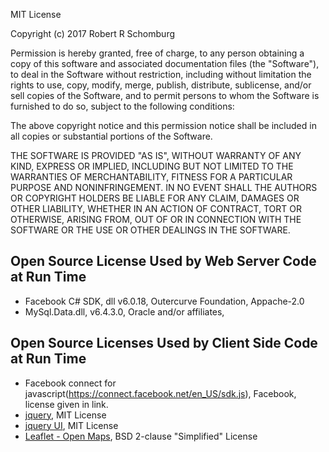 MIT License

Copyright (c) 2017 Robert R Schomburg

Permission is hereby granted, free of charge, to any person obtaining a copy
of this software and associated documentation files (the "Software"), to deal
in the Software without restriction, including without limitation the rights
to use, copy, modify, merge, publish, distribute, sublicense, and/or sell
copies of the Software, and to permit persons to whom the Software is
furnished to do so, subject to the following conditions:

The above copyright notice and this permission notice shall be included in all
copies or substantial portions of the Software.

THE SOFTWARE IS PROVIDED "AS IS", WITHOUT WARRANTY OF ANY KIND, EXPRESS OR
IMPLIED, INCLUDING BUT NOT LIMITED TO THE WARRANTIES OF MERCHANTABILITY,
FITNESS FOR A PARTICULAR PURPOSE AND NONINFRINGEMENT. IN NO EVENT SHALL THE
AUTHORS OR COPYRIGHT HOLDERS BE LIABLE FOR ANY CLAIM, DAMAGES OR OTHER
LIABILITY, WHETHER IN AN ACTION OF CONTRACT, TORT OR OTHERWISE, ARISING FROM,
OUT OF OR IN CONNECTION WITH THE SOFTWARE OR THE USE OR OTHER DEALINGS IN THE
SOFTWARE.

## Open Source License Used by Web Server Code at Run Time
* Facebook C# SDK, dll v6.0.18, Outercurve Foundation, Appache-2.0
* MySql.Data.dll, v6.4.3.0, Oracle and/or affiliates,  
## Open Source Licenses Used by Client Side Code at Run Time
* Facebook connect for javascript(https://connect.facebook.net/en_US/sdk.js), Facebook, license given in link.
* [jquery](http://code.jquery.com/jquery-1.10.2.js), MIT License
* [jquery UI](http://code.jquery.com/ui/1.11.4/jquery-ui.js), MIT License
* [Leaflet - Open Maps](https://github.com/bobbyray/GeoPathsx/blob/master/leaflet-1.0.3/leaflet.js), BSD 2-clause "Simplified" License

